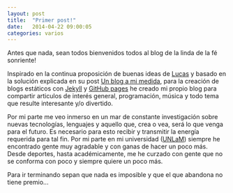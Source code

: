 ```yaml
---
layout: post
title:  "Primer post!"
date:   2014-04-22 09:00:05
categories: varios
---
```


<p>Antes que nada, sean todos <span class="italic">bienvenidos todos al blog de la linda de la fé sonriente</span>!</p>

<p>
	Inspirado en la continua proposición de buenas ideas de <a href="http://delucas.github.io/" target="_blank">Lucas</a> y basado en la solución explicada en su post <a href="http://delucas.github.io/un-blog-a-mi-medida/" target="_blank">Un blog a mi medida</a>, para la creación de blogs estáticos con <a href="http://jekyllrb.com/" target="_blank">Jekyll</a> y <a href="https://pages.github.com/" target="_blank">GitHub pages</a> he creado mi propio blog para compartir articulos de interés general, programación, música y todo tema que resulte interesante y/o divertido.
</p>
<p>
	Por mi parte me veo inmerso en un mar de constante investigación sobre nuevas tecnologías, lenguajes y aquello que, crea o vea, será lo que venga para el futuro. Es necesario para esto recibir y transmitir la energía requerida para tal fin. Por mi parte en mi universidad (<a href="http://www.unlam.edu.ar" target="_blank">UNLaM</a>) siempre he encontrado gente muy agradable y con ganas de hacer un poco más. Desde deportes, hasta académicamente, me he curzado con gente que no se conforma con poco y siempre quiere un poco más.
</p>	
<p>
	Para ir terminando sepan que nada es imposible y que <span class="italic">el que abandona no tiene premio...</span>
</p>